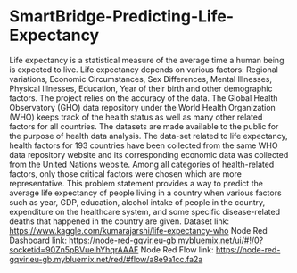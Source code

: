 # SmartBridge-Predicting-Life-Expectancy
Life expectancy is a statistical measure of the average time a human being is expected to live. Life expectancy depends on various factors: Regional variations, Economic Circumstances, Sex Differences, Mental Illnesses, Physical Illnesses, Education, Year of their birth and other demographic factors.  The project relies on the accuracy of the data. The Global Health Observatory (GHO) data repository under the World Health Organization (WHO) keeps track of the health status as well as many other related factors for all countries. The datasets are made available to the public for the purpose of health data analysis. The data-set related to life expectancy, health factors for 193 countries have been collected from the same WHO data repository website and its corresponding economic data was collected from the United Nations website. Among all categories of health-related factors, only those critical factors were chosen which are more representative.  This problem statement provides a way to predict the average life expectancy of people living in a country when various factors such as year, GDP, education, alcohol intake of people in the country, expenditure on the healthcare system, and some specific disease-related deaths that happened in the country are given.  Dataset link: https://www.kaggle.com/kumarajarshi/life-expectancy-who  Node Red Dashboard link: https://node-red-gqvir.eu-gb.mybluemix.net/ui/#!/0?socketid=90Zn5pBVueIhYhqrAAAF  Node Red Flow link: https://node-red-gqvir.eu-gb.mybluemix.net/red/#flow/a8e9a1cc.fa2a
